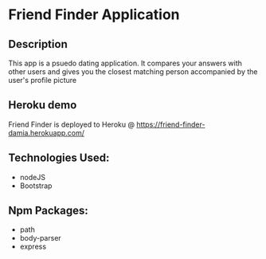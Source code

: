 # Friend Finder Application

## Description

This app is a psuedo dating application.  It compares your answers with other users and gives you the closest matching person accompanied by the user's profile picture

## Heroku demo

Friend Finder is deployed to Heroku @ https://friend-finder-damia.herokuapp.com/


## Technologies Used:
<ul>
<li>nodeJS</li>
<li>Bootstrap</li>
</ul>

## Npm Packages:

<ul>
<li>path</li>
<li>body-parser</li>
<li>express</li>
</ul>


